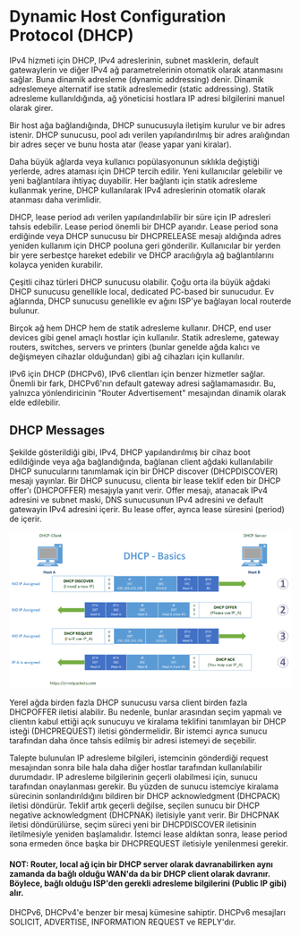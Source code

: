 # Dynamic Host Configuration Protocol (DHCP)

IPv4 hizmeti için DHCP, IPv4 adreslerinin, subnet masklerin, default gatewaylerin ve diğer IPv4 ağ parametrelerinin otomatik olarak atanmasını sağlar. Buna dinamik adresleme (dynamic addressing) denir. Dinamik adreslemeye alternatif ise statik adreslemedir (static addressing). Statik adresleme kullanıldığında, ağ yöneticisi hostlara IP adresi bilgilerini manuel olarak girer.

Bir host ağa bağlandığında, DHCP sunucusuyla iletişim kurulur ve bir adres istenir. DHCP sunucusu, pool adı verilen yapılandırılmış bir adres aralığından bir adres seçer ve bunu hosta atar (lease yapar yani kiralar).

Daha büyük ağlarda veya kullanıcı popülasyonunun sıklıkla değiştiği yerlerde, adres ataması için DHCP tercih edilir. Yeni kullanıcılar gelebilir ve yeni bağlantılara ihtiyaç duyabilir. Her bağlantı için statik adresleme kullanmak yerine, DHCP kullanılarak IPv4 adreslerinin otomatik olarak atanması daha verimlidir.

DHCP, lease period adı verilen yapılandırılabilir bir süre için IP adresleri tahsis edebilir. Lease period önemli bir DHCP ayarıdır. Lease period sona erdiğinde veya DHCP sunucusu bir DHCPRELEASE mesajı aldığında adres yeniden kullanım için DHCP pooluna geri gönderilir. Kullanıcılar bir yerden bir yere serbestçe hareket edebilir ve DHCP aracılığıyla ağ bağlantılarını kolayca yeniden kurabilir.

Çeşitli cihaz türleri DHCP sunucusu olabilir. Çoğu orta ila büyük ağdaki DHCP sunucusu genellikle local, dedicated PC-based bir sunucudur. Ev ağlarında, DHCP sunucusu genellikle ev ağını ISP'ye bağlayan local routerde bulunur.

Birçok ağ hem DHCP hem de statik adresleme kullanır. DHCP, end user devices gibi genel amaçlı hostlar için kullanılır. Statik adresleme, gateway routers, switches, servers ve printers (bunlar genelde ağda kalıcı ve değişmeyen cihazlar olduğundan) gibi ağ cihazları için kullanılır.

IPv6 için DHCP (DHCPv6), IPv6 clientları için benzer hizmetler sağlar. Önemli bir fark, DHCPv6'nın default gateway adresi sağlamamasıdır. Bu, yalnızca yönlendiricinin "Router Advertisement" mesajından dinamik olarak elde edilebilir.

## DHCP Messages

Şekilde gösterildiği gibi, IPv4, DHCP yapılandırılmış bir cihaz boot edildiğinde veya ağa bağlandığında, bağlanan client ağdaki kullanılabilir DHCP sunucularını tanımlamak için bir DHCP discover (DHCPDISCOVER) mesajı yayınlar. Bir DHCP sunucusu, clienta bir lease teklif eden bir DHCP offer'ı (DHCPOFFER) mesajıyla yanıt verir. Offer mesajı, atanacak IPv4 adresini ve subnet maski, DNS sunucusunun IPv4 adresini ve default gatewayin IPv4 adresini içerir. Bu lease offer, ayrıca lease süresini (period) de içerir.

![image](images/DHCPMessages.png)

Yerel ağda birden fazla DHCP sunucusu varsa client birden fazla DHCPOFFER iletisi alabilir. Bu nedenle, bunlar arasından seçim yapmalı ve clientın kabul ettiği açık sunucuyu ve kiralama teklifini tanımlayan bir DHCP isteği (DHCPREQUEST) iletisi göndermelidir. Bir istemci ayrıca sunucu tarafından daha önce tahsis edilmiş bir adresi istemeyi de seçebilir. 

Talepte bulunulan IP adresleme bilgileri, istemcinin gönderdiği request mesajından sonra bile hala daha diğer hostlar tarafından kullanılabilir durumdadır. IP adresleme bilgilerinin geçerli olabilmesi için, sunucu tarafından onaylanması gerekir. Bu yüzden de sunucu istemciye kiralama sürecinin sonlandırıldığını bildiren bir DHCP acknowledgment (DHCPACK) iletisi döndürür. Teklif artık geçerli değilse, seçilen sunucu bir DHCP negative acknowledgment (DHCPNAK) iletisiyle yanıt verir. Bir DHCPNAK iletisi döndürülürse, seçim süreci yeni bir DHCPDISCOVER iletisinin iletilmesiyle yeniden başlamalıdır. İstemci lease aldıktan sonra, lease period sona ermeden önce başka bir DHCPREQUEST iletisiyle yenilenmesi gerekir.

#### NOT: Router, local ağ için bir DHCP server olarak davranabilirken aynı zamanda da bağlı olduğu WAN'da da bir DHCP client olarak davranır. Böylece, bağlı olduğu ISP'den gerekli adresleme bilgilerini (Public IP gibi) alır.

DHCPv6, DHCPv4'e benzer bir mesaj kümesine sahiptir. DHCPv6 mesajları SOLICIT, ADVERTISE, INFORMATION REQUEST ve REPLY'dır.


